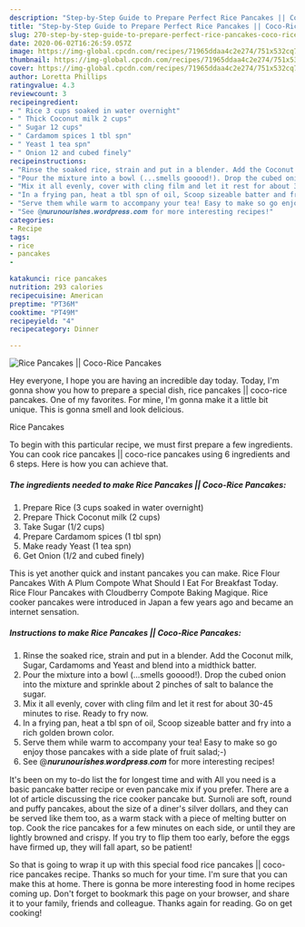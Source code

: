 ```yaml
---
description: "Step-by-Step Guide to Prepare Perfect Rice Pancakes || Coco-Rice Pancakes"
title: "Step-by-Step Guide to Prepare Perfect Rice Pancakes || Coco-Rice Pancakes"
slug: 270-step-by-step-guide-to-prepare-perfect-rice-pancakes-coco-rice-pancakes
date: 2020-06-02T16:26:59.057Z
image: https://img-global.cpcdn.com/recipes/71965ddaa4c2e274/751x532cq70/rice-pancakes-coco-rice-pancakes-recipe-main-photo.jpg
thumbnail: https://img-global.cpcdn.com/recipes/71965ddaa4c2e274/751x532cq70/rice-pancakes-coco-rice-pancakes-recipe-main-photo.jpg
cover: https://img-global.cpcdn.com/recipes/71965ddaa4c2e274/751x532cq70/rice-pancakes-coco-rice-pancakes-recipe-main-photo.jpg
author: Loretta Phillips
ratingvalue: 4.3
reviewcount: 3
recipeingredient:
- " Rice 3 cups soaked in water overnight"
- " Thick Coconut milk 2 cups"
- " Sugar 12 cups"
- " Cardamom spices 1 tbl spn"
- " Yeast 1 tea spn"
- " Onion 12 and cubed finely"
recipeinstructions:
- "Rinse the soaked rice, strain and put in a blender. Add the Coconut milk, Sugar, Cardamoms and Yeast and blend into a midthick batter."
- "Pour the mixture into a bowl (...smells gooood!). Drop the cubed onion into the mixture and sprinkle about 2 pinches of salt to balance the sugar."
- "Mix it all evenly, cover with cling film and let it rest for about 30-45 minutes to rise. Ready to fry now."
- "In a frying pan, heat a tbl spn of oil, Scoop sizeable batter and fry into a rich golden brown color."
- "Serve them while warm to accompany your tea! Easy to make so go enjoy those pancakes with a side plate of fruit salad;-)"
- "See @𝒏𝒖𝒓𝒖𝒏𝒐𝒖𝒓𝒊𝒔𝒉𝒆𝒔.𝒘𝒐𝒓𝒅𝒑𝒓𝒆𝒔𝒔.𝒄𝒐𝒎 for more interesting recipes!"
categories:
- Recipe
tags:
- rice
- pancakes
- 

katakunci: rice pancakes  
nutrition: 293 calories
recipecuisine: American
preptime: "PT36M"
cooktime: "PT49M"
recipeyield: "4"
recipecategory: Dinner

---
```



![Rice Pancakes || Coco-Rice Pancakes](https://img-global.cpcdn.com/recipes/71965ddaa4c2e274/751x532cq70/rice-pancakes-coco-rice-pancakes-recipe-main-photo.jpg)

Hey everyone, I hope you are having an incredible day today. Today, I'm gonna show you how to prepare a special dish, rice pancakes || coco-rice pancakes. One of my favorites. For mine, I'm gonna make it a little bit unique. This is gonna smell and look delicious.

Rice Pancakes 

To begin with this particular recipe, we must first prepare a few ingredients. You can cook rice pancakes || coco-rice pancakes using 6 ingredients and 6 steps. Here is how you can achieve that.

<!--inarticleads1-->

##### The ingredients needed to make Rice Pancakes || Coco-Rice Pancakes:

1. Prepare  Rice (3 cups soaked in water overnight)
1. Prepare  Thick Coconut milk (2 cups)
1. Take  Sugar (1/2 cups)
1. Prepare  Cardamom spices (1 tbl spn)
1. Make ready  Yeast (1 tea spn)
1. Get  Onion (1/2 and cubed finely)


This is yet another quick and instant pancakes you can make. Rice Flour Pancakes With A Plum Compote What Should I Eat For Breakfast Today. Rice Flour Pancakes with Cloudberry Compote Baking Magique. Rice cooker pancakes were introduced in Japan a few years ago and became an internet sensation. 

<!--inarticleads2-->

##### Instructions to make Rice Pancakes || Coco-Rice Pancakes:

1. Rinse the soaked rice, strain and put in a blender. Add the Coconut milk, Sugar, Cardamoms and Yeast and blend into a midthick batter.
1. Pour the mixture into a bowl (...smells gooood!). Drop the cubed onion into the mixture and sprinkle about 2 pinches of salt to balance the sugar.
1. Mix it all evenly, cover with cling film and let it rest for about 30-45 minutes to rise. Ready to fry now.
1. In a frying pan, heat a tbl spn of oil, Scoop sizeable batter and fry into a rich golden brown color.
1. Serve them while warm to accompany your tea! Easy to make so go enjoy those pancakes with a side plate of fruit salad;-)
1. See @𝒏𝒖𝒓𝒖𝒏𝒐𝒖𝒓𝒊𝒔𝒉𝒆𝒔.𝒘𝒐𝒓𝒅𝒑𝒓𝒆𝒔𝒔.𝒄𝒐𝒎 for more interesting recipes!


It&#39;s been on my to-do list the for longest time and with All you need is a basic pancake batter recipe or even pancake mix if you prefer. There are a lot of article discussing the rice cooker pancake but. Surnoli are soft, round and puffy pancakes, about the size of a diner&#39;s silver dollars, and they can be served like them too, as a warm stack with a piece of melting butter on top. Cook the rice pancakes for a few minutes on each side, or until they are lightly browned and crispy. If you try to flip them too early, before the eggs have firmed up, they will fall apart, so be patient! 

So that is going to wrap it up with this special food rice pancakes || coco-rice pancakes recipe. Thanks so much for your time. I'm sure that you can make this at home. There is gonna be more interesting food in home recipes coming up. Don't forget to bookmark this page on your browser, and share it to your family, friends and colleague. Thanks again for reading. Go on get cooking!
